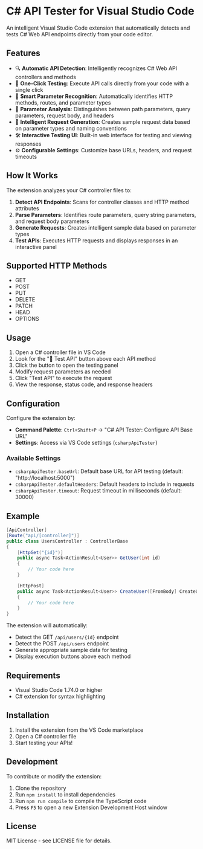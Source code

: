 # C# API Tester for Visual Studio Code

An intelligent Visual Studio Code extension that automatically detects and tests C# Web API endpoints directly from your code editor.

## Features

- 🔍 **Automatic API Detection**: Intelligently recognizes C# Web API controllers and methods
- 🚀 **One-Click Testing**: Execute API calls directly from your code with a single click
- 📝 **Smart Parameter Recognition**: Automatically identifies HTTP methods, routes, and parameter types
- 🔗 **Parameter Analysis**: Distinguishes between path parameters, query parameters, request body, and headers
- 🎯 **Intelligent Request Generation**: Creates sample request data based on parameter types and naming conventions
- 🛠️ **Interactive Testing UI**: Built-in web interface for testing and viewing responses
- ⚙️ **Configurable Settings**: Customize base URLs, headers, and request timeouts

## How It Works

The extension analyzes your C# controller files to:

1. **Detect API Endpoints**: Scans for controller classes and HTTP method attributes
2. **Parse Parameters**: Identifies route parameters, query string parameters, and request body parameters
3. **Generate Requests**: Creates intelligent sample data based on parameter types
4. **Test APIs**: Executes HTTP requests and displays responses in an interactive panel

## Supported HTTP Methods

- GET
- POST
- PUT
- DELETE
- PATCH
- HEAD
- OPTIONS

## Usage

1. Open a C# controller file in VS Code
2. Look for the "🚀 Test API" button above each API method
3. Click the button to open the testing panel
4. Modify request parameters as needed
5. Click "Test API" to execute the request
6. View the response, status code, and response headers

## Configuration

Configure the extension by:

- **Command Palette**: `Ctrl+Shift+P` → "C# API Tester: Configure API Base URL"
- **Settings**: Access via VS Code settings (`csharpApiTester`)

### Available Settings

- `csharpApiTester.baseUrl`: Default base URL for API testing (default: "http://localhost:5000")
- `csharpApiTester.defaultHeaders`: Default headers to include in requests
- `csharpApiTester.timeout`: Request timeout in milliseconds (default: 30000)

## Example

```csharp
[ApiController]
[Route("api/[controller]")]
public class UsersController : ControllerBase
{
    [HttpGet("{id}")]
    public async Task<ActionResult<User>> GetUser(int id)
    {
        // Your code here
    }

    [HttpPost]
    public async Task<ActionResult<User>> CreateUser([FromBody] CreateUserDto user)
    {
        // Your code here
    }
}
```

The extension will automatically:
- Detect the GET `/api/users/{id}` endpoint
- Detect the POST `/api/users` endpoint
- Generate appropriate sample data for testing
- Display execution buttons above each method

## Requirements

- Visual Studio Code 1.74.0 or higher
- C# extension for syntax highlighting

## Installation

1. Install the extension from the VS Code marketplace
2. Open a C# controller file
3. Start testing your APIs!

## Development

To contribute or modify the extension:

1. Clone the repository
2. Run `npm install` to install dependencies
3. Run `npm run compile` to compile the TypeScript code
4. Press `F5` to open a new Extension Development Host window

## License

MIT License - see LICENSE file for details.